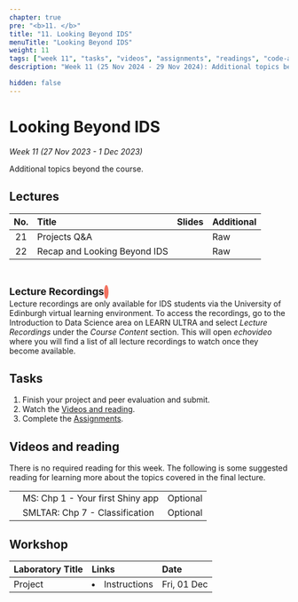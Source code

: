 ```yaml
---
chapter: true
pre: "<b>11. </b>"
title: "11. Looking Beyond IDS"
menuTitle: "Looking Beyond IDS"
weight: 11
tags: ["week 11", "tasks", "videos", "assignments", "readings", "code-along", "tutorials"]
description: "Week 11 (25 Nov 2024 - 29 Nov 2024): Additional topics beyond IDS"

hidden: false
---
```


# Looking Beyond IDS

_Week 11 (27 Nov 2023 - 1 Dec 2023)_

Additional topics beyond the course.

## Lectures

<!--
| <div style="width:50px;text-align:center">No.</div> | <div style="width:250px;text-align:left">Title</div> |  <div style="width:80px;text-align:center">Slides</div> | <div style="width:170px;text-align:center">Additional Links</div> | -->
| <div style="text-align:center">No.</div> | <div style="text-align:left">Title</div> |  <div style="text-align:center">Slides</div> | <div style="text-align:center">Additional</div> |
|:---:|:---------------------|:--------:|:------|
| 21  | Projects Q&A  | <span><a id = "lecture21"><i class="fas fa-desktop fa-lg"/></a></span> | <span><a id = "GHL21">Raw<i class="fab fa-fw fa-github"/></a></span> |
| 22  | Recap and Looking Beyond IDS  | <span><a id = "lecture22"><i class="fas fa-desktop fa-lg"/></a></span> | <span><a id = "GHL22">Raw<i class="fab fa-fw fa-github"/></a></span> |

<br>
<p  style="text-align: left"> 
<font size=4pt><b>Lecture Recordings</b></font>
<span class="fa-stack" style="scale:70%">
    <i class="fas fa-backward fa-stack-1x fa-1x fa-flip-horizontal" style="color:#f37361; box-sizing: content-box; line-height: 24px; width: 24px; height: 24px; border-radius: 100%; border-style: solid; border-width: 4px;"></i>
</span>
<br>
Lecture recordings are only available for IDS students via the University of Edinburgh virtual learning environment. To access the recordings, go to the Introduction to Data Science area on LEARN ULTRA and select <em>Lecture Recordings</em>  under the <em>Course Content</em> section. This will open <em>echovideo</em> where you will find a list of all lecture recordings to watch once they become available. 

</p>

## Tasks

<ol>
  <li>Finish your project and peer evaluation and submit.</li>
  <li>Watch the <a href="#Videos and reading">Videos and reading</a>.</li>
  <li>Complete the <a href="#assignments">Assignments</a>.</li>
</ol>

## Videos and reading

<p style="text-align: left">There is no required reading for this week. The following is some suggested reading for learning more about the topics covered in the final lecture.</p>

<!--
| <div style="width:50px"></div>  | <div style="width:420px"></div>  |  <div style="width:200px"></div> |
|:---:|:---|:---:|
-->
|    |    |    |
|:--:|:---|:--:|
| <i class="fas fa-book"></i> | MS: <a id="MS1">Chp 1 - Your first Shiny app</a> | Optional |
| <i class="fas fa-book"></i> | SMLTAR: <a id="SMLTAR7">Chp 7 - Classification</a> | Optional |

## Workshop

<!--
| <div style="width:300px;text-align:left">Laboratory Title</div> | <div style="width:170px;text-align:left">Links</div> | <div style="width:180px;text-align:left">Date</div> |  -->

| <div style="text-align:left">Laboratory Title</div> | <div style="text-align:left">Links</div> | <div style="text-align:left">Date</div> |
|:---|:---|:---|
| Project |  <li><a id="projectEND">Instructions</a></li> | Fri, 01 Dec |

<!--
## Assignments

| <div style="width:300px;text-align:left">Assignment Title</div> | <div style="width:170px;text-align:left">Links</div> | <div style="width:180px;text-align:left">Due</div> |
|:---|:---|:---|
| OQ10: IDS Recap | <li><a id="OQ10">Quiz</a></li> | Mon, 5 Dec, 12:00 UK |
| Final project | Submit via Gradescope on Learn | Fri, 2 Dec, 09:00 UK |
| Peer evaluation | See Gradescope on Learn for survey | Sat, 3 Dec, 09:00 UK |

__One__ member of your team should submit the final project write-up and presentation slides and add the other team members from the drop down menu that appears under  _View or edit group_ after uploading the files and viewing the submission. __Each individual__ should submit their own peer evaluation survey (see Gradescope). 

## Interactive R tutorials

<p style="text-align: left"> No new interactive R tutorials this week. If you haven’t completed last week’s tutorials, you should do so.</p>
-->